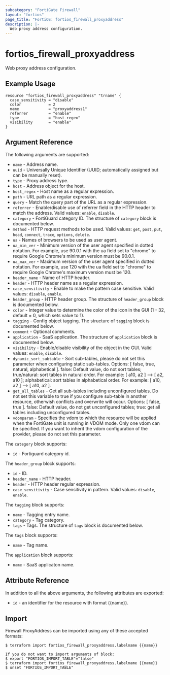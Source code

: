 ```yaml
---
subcategory: "FortiGate Firewall"
layout: "fortios"
page_title: "FortiOS: fortios_firewall_proxyaddress"
description: |-
  Web proxy address configuration.
---
```


# fortios_firewall_proxyaddress
Web proxy address configuration.

## Example Usage

```hcl
resource "fortios_firewall_proxyaddress" "trname" {
  case_sensitivity = "disable"
  color            = 2
  name             = "proxyaddress1"
  referrer         = "enable"
  type             = "host-regex"
  visibility       = "enable"
}
```

## Argument Reference

The following arguments are supported:

* `name` - Address name.
* `uuid` - Universally Unique Identifier (UUID; automatically assigned but can be manually reset).
* `type` - Proxy address type.
* `host` - Address object for the host.
* `host_regex` - Host name as a regular expression.
* `path` - URL path as a regular expression.
* `query` - Match the query part of the URL as a regular expression.
* `referrer` - Enable/disable use of referrer field in the HTTP header to match the address. Valid values: `enable`, `disable`.
* `category` - FortiGuard category ID. The structure of `category` block is documented below.
* `method` - HTTP request methods to be used. Valid values: `get`, `post`, `put`, `head`, `connect`, `trace`, `options`, `delete`.
* `ua` - Names of browsers to be used as user agent.
* `ua_min_ver` - Minimum version of the user agent specified in dotted notation. For example, use 90.0.1 with the ua field set to "chrome" to require Google Chrome's minimum version must be 90.0.1.
* `ua_max_ver` - Maximum version of the user agent specified in dotted notation. For example, use 120 with the ua field set to "chrome" to require Google Chrome's maximum version must be 120.
* `header_name` - Name of HTTP header.
* `header` - HTTP header name as a regular expression.
* `case_sensitivity` - Enable to make the pattern case sensitive. Valid values: `disable`, `enable`.
* `header_group` - HTTP header group. The structure of `header_group` block is documented below.
* `color` - Integer value to determine the color of the icon in the GUI (1 - 32, default = 0, which sets value to 1).
* `tagging` - Config object tagging. The structure of `tagging` block is documented below.
* `comment` - Optional comments.
* `application` - SaaS application. The structure of `application` block is documented below.
* `visibility` - Enable/disable visibility of the object in the GUI. Valid values: `enable`, `disable`.
* `dynamic_sort_subtable` - Sort sub-tables, please do not set this parameter when configuring static sub-tables. Options: [ false, true, natural, alphabetical ]. false: Default value, do not sort tables; true/natural: sort tables in natural order. For example: [ a10, a2 ] --> [ a2, a10 ]; alphabetical: sort tables in alphabetical order. For example: [ a10, a2 ] --> [ a10, a2 ].
* `get_all_tables` - Get all sub-tables including unconfigured tables. Do not set this variable to true if you configure sub-table in another resource, otherwish conflicts and overwrite will occur. Options: [ false, true ]. false: Default value, do not get unconfigured tables; true: get all tables including unconfigured tables. 
* `vdomparam` - Specifies the vdom to which the resource will be applied when the FortiGate unit is running in VDOM mode. Only one vdom can be specified. If you want to inherit the vdom configuration of the provider, please do not set this parameter.

The `category` block supports:

* `id` - Fortiguard category id.

The `header_group` block supports:

* `id` - ID.
* `header_name` - HTTP header.
* `header` - HTTP header regular expression.
* `case_sensitivity` - Case sensitivity in pattern. Valid values: `disable`, `enable`.

The `tagging` block supports:

* `name` - Tagging entry name.
* `category` - Tag category.
* `tags` - Tags. The structure of `tags` block is documented below.

The `tags` block supports:

* `name` - Tag name.

The `application` block supports:

* `name` - SaaS applicaton name.


## Attribute Reference

In addition to all the above arguments, the following attributes are exported:
* `id` - an identifier for the resource with format {{name}}.

## Import

Firewall ProxyAddress can be imported using any of these accepted formats:
```
$ terraform import fortios_firewall_proxyaddress.labelname {{name}}

If you do not want to import arguments of block:
$ export "FORTIOS_IMPORT_TABLE"="false"
$ terraform import fortios_firewall_proxyaddress.labelname {{name}}
$ unset "FORTIOS_IMPORT_TABLE"
```
